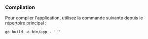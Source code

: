 ### Compilation
Pour compiler l'application, utilisez la commande suivante depuis le répertoire principal :

```shell
go build -o bin/app . ''' 
